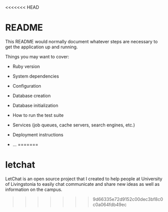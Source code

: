 <<<<<<< HEAD
# README

This README would normally document whatever steps are necessary to get the
application up and running.

Things you may want to cover:

* Ruby version

* System dependencies

* Configuration

* Database creation

* Database initialization

* How to run the test suite

* Services (job queues, cache servers, search engines, etc.)

* Deployment instructions

* ...
=======
# letchat
LetChat is an open source project that I created to help people at University of Livingstonia to easily chat communicate and share new ideas as well as information on the campus.
>>>>>>> 9d66335e72d9152c00dec3bf8c0c0a064fdb49ec
